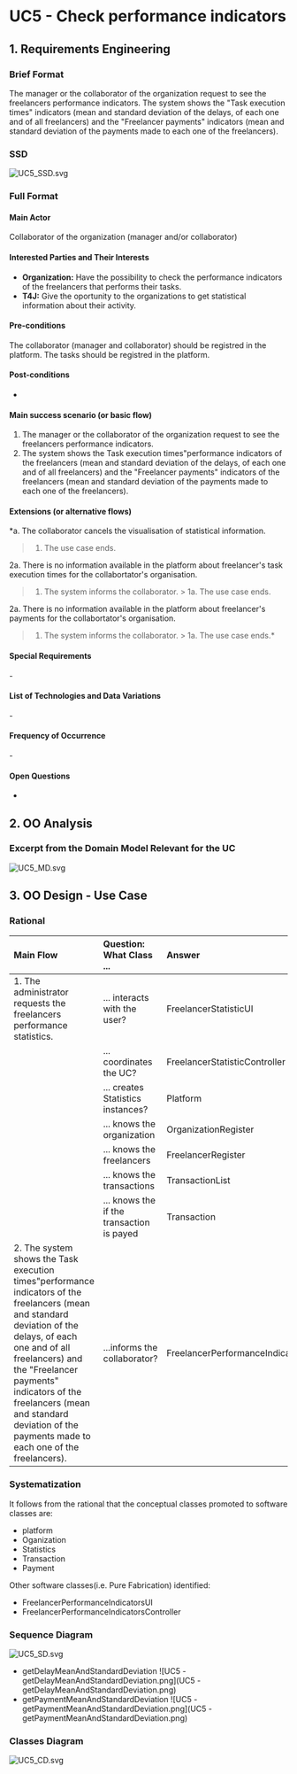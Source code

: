 # UC5 - Check performance indicators

## 1. Requirements Engineering

### Brief Format

The manager or the collaborator of the organization request to see the freelancers performance indicators. The system shows the "Task execution times" indicators (mean and standard deviation of the delays, of each one and of all freelancers) and the "Freelancer payments" indicators (mean and standard deviation of the payments made to each one of the freelancers).

### SSD
![UC5_SSD.svg](UC5_SSD.svg)


### Full Format

#### Main Actor

Collaborator of the organization (manager and/or collaborator)

#### Interested Parties and Their Interests

* **Organization:** Have the possibility to check the performance indicators of the freelancers that performs their tasks.
* **T4J:** Give the oportunity to the organizations to get statistical information about their activity.


#### Pre-conditions
The collaborator (manager and collaborator) should be registred in the platform.
The tasks should be registred in the platform.

#### Post-conditions
-

#### Main success scenario (or basic flow)

1. The manager or the collaborator of the organization request to see the freelancers performance indicators.
2. The system shows the Task execution times"performance indicators of the freelancers (mean and standard deviation of the delays, of each one and of all freelancers) and the "Freelancer payments" indicators of the freelancers (mean and standard deviation of the payments made to each one of the freelancers).

#### Extensions (or alternative flows)

*a. The collaborator cancels the visualisation of statistical information.
> 	1. The use case ends.

2a. There is no information available in the platform about freelancer's task execution times for the collabortator's organisation.
>	1. The system informs the collaborator.
	>	1a. The use case ends.

2a. There is no information available in the platform about freelancer's payments for the collabortator's organisation.
>	1. The system informs the collaborator.
		>	1a. The use case ends.*

#### Special Requirements
\-

#### List of Technologies and Data Variations
\-

#### Frequency of Occurrence
\-

#### Open Questions
-


## 2. OO Analysis

### Excerpt from the Domain Model Relevant for the UC

![UC5_MD.svg](UC5_MD.svg)


## 3. OO Design - Use Case

### Rational

|Main Flow | Question: What Class ... | Answer | Justification |
|:--------------  |:---------------------- |:----------|:---------------------------- |
|1. The administrator requests the freelancers performance statistics.|... interacts with the user?| FreelancerStatisticUI | Pure Fabrication |
| |... coordinates the UC?| FreelancerStatisticController | Controller |
| |... creates Statistics instances?| Platform | Creator (rule 1) |
| |... knows the organization| OrganizationRegister | IE + HC LC |
| |... knows the freelancers| FreelancerRegister | IE + HC LC |
| |... knows the transactions| TransactionList | IE |
| |... knows the if the transaction is payed| Transaction | IE |
|2. The system shows the Task execution times"performance indicators of the freelancers (mean and standard deviation of the delays, of each one and of all freelancers) and the "Freelancer payments" indicators of the freelancers (mean and standard deviation of the payments made to each one of the freelancers). |...informs the collaborator? | FreelancerPerformanceIndicatorsUI | |


### Systematization ##

It follows from the rational that the conceptual classes promoted to software classes are:

* platform
* Oganization
* Statistics
* Transaction
* Payment


 Other software classes(i.e. Pure Fabrication) identified:

 * FreelancerPerformanceIndicatorsUI
 * FreelancerPerformanceIndicatorsController


###	Sequence Diagram

![UC5_SD.svg](UC5_SD.svg)
* getDelayMeanAndStandardDeviation
![UC5 - getDelayMeanAndStandardDeviation.png](UC5 - getDelayMeanAndStandardDeviation.png)
* getPaymentMeanAndStandardDeviation
![UC5 - getPaymentMeanAndStandardDeviation.png](UC5 - getPaymentMeanAndStandardDeviation.png)

###	Classes Diagram

![UC5_CD.svg](UC5_CD.svg)
